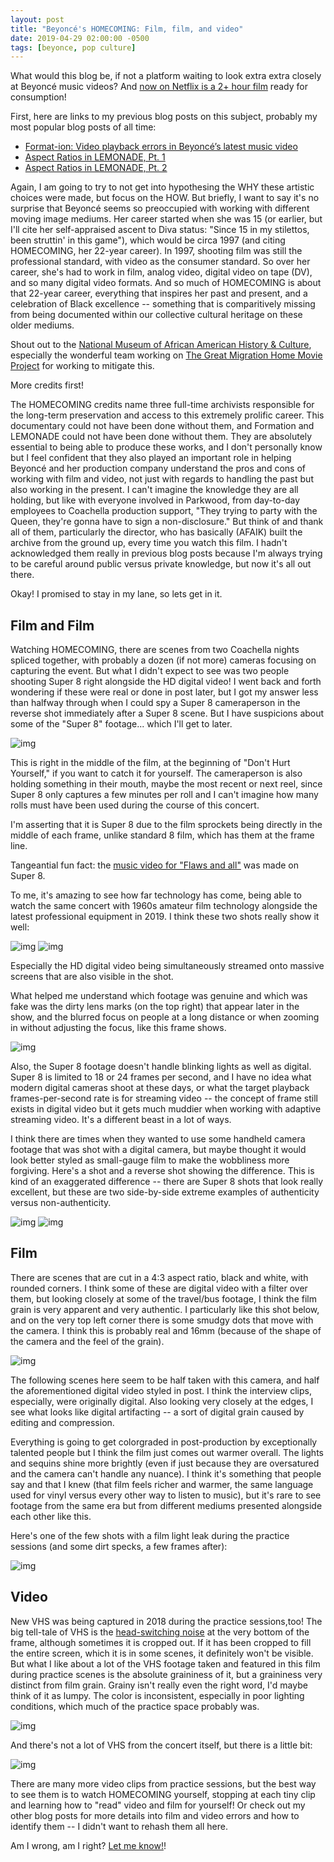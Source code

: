 ```yaml
---
layout: post
title: "Beyoncé's HOMECOMING: Film, film, and video"
date: 2019-04-29 02:00:00 -0500
tags: [beyonce, pop culture]
---
```


What would this blog be, if not a platform waiting to look extra extra closely
at Beyoncé music videos? And [now on Netflix is a 2+ hour
film](https://en.wikipedia.org/wiki/Homecoming_(2019_film)) ready for
consumption!

First, here are links to my previous blog posts on this subject, probably my
most popular blog posts of all time:

- [Format-ion: Video playback errors in Beyoncé’s latest music video](https://bits.ashleyblewer.com/blog/2016/02/09/format-ion-video-playback-errors-in-beyonces-latest-music-video/)
- [Aspect Ratios in LEMONADE, Pt. 1](https://bits.ashleyblewer.com/blog/2016/04/29/lemonade/)
- [Aspect Ratios in LEMONADE, Pt. 2](https://bits.ashleyblewer.com/blog/2016/05/24/aspect-ratios-in-lemonade/)

Again, I am going to try to not get into hypothesing the WHY these artistic
choices were made, but focus on the HOW. But briefly, I want to say it's no
surprise that Beyoncé seems so preoccupied with working with different moving
image mediums. Her career started when she was 15 (or earlier, but I'll cite her
self-appraised ascent to Diva status: "Since 15 in my stilettos, been struttin'
in this game"), which would be circa 1997 (and citing HOMECOMING, her 22-year
career). In 1997, shooting film was still the professional standard, with video
as the consumer standard. So over her career, she's had to work in film, analog
video, digital video on tape (DV), and so many digital video formats. And so
much of HOMECOMING is about that 22-year career, everything that inspires her
past and present, and a celebration of Black excellence -- something that is
comparitively missing from being documented within our collective cultural
heritage on these older mediums.

Shout out to the [National Museum of African American History &
Culture](https://nmaahc.si.edu/), especially the wonderful team working on [
The Great Migration Home Movie
Project](https://nmaahc.si.edu/explore/initiatives/great-migration-home-movie-project)
for working to mitigate this.

More credits first!

The HOMECOMING credits name three full-time archivists responsible for the
long-term preservation and access to this extremely prolific career. This
documentary could not have been done without them, and Formation and LEMONADE
could not have been done without them. They are absolutely essential to being
able to produce these works, and I don't personally know but I feel confident
that they also played an important role in helping Beyoncé and her production
company understand the pros and cons of working with film and video, not just
with regards to handling the past but also working in the present. I can't
imagine the knowledge they are all holding, but like with everyone involved in
Parkwood, from day-to-day employees to Coachella production support, "They
trying to party with the Queen, they're gonna have to sign a non-disclosure."
But think of and thank all of them, particularly the director, who has basically
(AFAIK) built the archive from the ground up, every time you watch this film. I
hadn't acknowledged them really in previous blog posts because I'm always trying
to be careful around public versus private knowledge, but now it's all out there.

Okay! I promised to stay in my lane, so lets get in it.

## Film and Film

Watching HOMECOMING, there are scenes from two Coachella nights spliced
together, with probably a dozen (if not more) cameras focusing on capturing the
event. But what I didn't expect to see was two people shooting Super 8 right
alongside the HD digital video! I went back and forth wondering if these were
real or done in post later, but I got my answer less than halfway through when I
could spy a Super 8 cameraperson in the reverse shot immediately after a Super 8
scene. But I have suspicions about some of the "Super 8" footage... which I'll
get to later.

![img](/images/bey4/caught.jpg)

This is right in the middle of the film, at the beginning of "Don't Hurt
Yourself," if you want to catch it for yourself. The cameraperson is also
holding something in their mouth, maybe the most recent or next reel, since
Super 8 only captures a few minutes per roll and I can't imagine how many rolls
must have been used during the course of this concert.

I'm asserting that it is Super 8 due to the film sprockets being directly in the
middle of each frame, unlike standard 8 film, which has them at the frame line.

Tangeantial fun fact: the [music video for "Flaws and
all"](https://www.youtube.com/watch?v=iK9Iio7WgaI) was made on Super 8.

To me, it's amazing to see how far technology has come, being able to watch the
same concert with 1960s amateur film technology alongside the latest
professional equipment in 2019. I think these two shots really show it well:

![img](/images/bey4/air1.jpg)
![img](/images/bey4/air2.jpg)

Especially the HD digital video being simultaneously streamed onto massive
screens that are also visible in the shot.

What helped me understand which footage was genuine and which was fake was the
dirty lens marks (on the top right) that appear later in the show, and the
blurred focus on people at a long distance or when zooming in without adjusting
the focus, like this frame shows.

![img](/images/bey4/blurry-zoom.jpg)

Also, the Super 8 footage doesn't handle blinking lights as well as digital.
Super 8 is limited to 18 or 24 frames per second, and I have no idea what modern
digital cameras shoot at these days, or what the target playback
frames-per-second rate is for streaming video -- the concept of frame still
exists in digital video but it gets much muddier when working with adaptive
streaming video. It's a different beast in a lot of ways.

I think there are times when they wanted to use some handheld camera footage
that was shot with a digital camera, but maybe thought it would look better
styled as small-gauge film to make the wobbliness more forgiving. Here's a shot
and a reverse shot showing the difference. This is kind of an exaggerated
difference -- there are Super 8 shots that look really excellent, but these are
two side-by-side extreme examples of authenticity versus non-authenticity.  

![img](/images/bey4/frame1.jpg)
![img](/images/bey4/frame2.jpg)

## Film

There are scenes that are cut in a 4:3 aspect ratio, black and white, with
rounded corners. I think some of these are digital video with a filter over
them, but looking closely at some of the travel/bus footage, I think the film
grain is very apparent and very authentic. I particularly like this shot below,
and on the very top left corner there is some smudgy dots that move with the
camera. I think this is probably real and 16mm (because of the shape of the
camera and the feel of the grain).

![img](/images/bey4/bus.jpg)

The following scenes here seem to be half taken with this camera, and half the
aforementioned digital video styled in post. I think the interview clips,
especially, were originally digital. Also looking very closely at the edges, I
see what looks like digital artifacting -- a sort of digital grain caused by
editing and compression.

Everything is going to get colorgraded in post-production by exceptionally
talented people but I think the film just comes out warmer overall. The lights
and sequins shine more brightly (even if just because they are oversatured and
the camera can't handle any nuance). I think it's something that people say and
that I knew (that film feels richer and warmer, the same language used for vinyl
versus every other way to listen to music), but it's rare to see footage from
the same era but from different mediums presented alongside each other like this.

Here's one of the few shots with a film light leak during the practice sessions
(and some dirt specks, a few frames after):

![img](/images/bey4/light.jpg)

## Video

New VHS was being captured in 2018 during the practice sessions,too! The big
tell-tale of VHS is the [head-switching
noise](https://bavc.github.io/avaa/artifacts/head_switching_noise.html) at the
very bottom of the frame, although sometimes it is cropped out. If it has been
cropped to fill the entire screen, which it is in some scenes, it definitely
won't be visible. But what I like about a lot of the VHS footage taken and
featured in this film during practice scenes is the absolute graininess of it,
but a graininess very distinct from film grain. Grainy isn't really even the
right word, I'd maybe think of it as lumpy. The color is inconsistent,
especially in poor lighting conditions, which much of the practice space
probably was.

![img](/images/bey4/video.jpg)

And there's not a lot of VHS from the concert itself, but there is a little bit:

![img](/images/bey4/video2.jpg)

There are many more video clips from practice sessions, but the best way to see
them is to watch HOMECOMING yourself, stopping at each tiny clip and learning
how to "read" video and film for yourself! Or check out my other blog posts for
more details into film and video errors and how to identify them -- I didn't
want to rehash them all here.

Am I wrong, am I right? [Let me know!](https://www.twitter.com/ablwr)!
